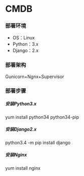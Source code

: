# CMDB
### 部署环境
* OS：Linux
* Python：3.x
* Django：2.x
### 部署架构
Gunicorn+Ngnx+Supervisor
### 部署步骤
##### 安装Python3.x
  yum install python34 python34-pip
##### 安装Django2.x
  python3.4 -m pip install django
##### 安装Nginx
  yum install nginx
